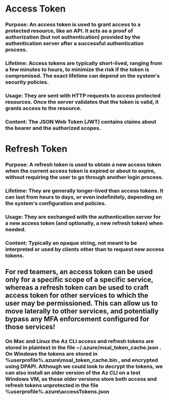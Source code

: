 # Access Token

### Purpose: An access token is used to grant access to a protected resource, like an API. It acts as a proof of authorization (but not authentication) provided by the authentication server after a successful authentication process.

### Lifetime: Access tokens are typically short-lived, ranging from a few minutes to hours, to minimize the risk if the token is compromised. The exact lifetime can depend on the system's security policies.

### Usage: They are sent with HTTP requests to access protected resources. Once the server validates that the token is valid, it grants access to the resource.

### Content: The JSON Web Token (JWT) contains claims about the bearer and the authorized scopes.

# Refresh Token

### Purpose: A refresh token is used to obtain a new access token when the current access token is expired or about to expire, without requiring the user to go through another login process.

### Lifetime: They are generally longer-lived than access tokens. It can last from hours to days, or even indefinitely, depending on the system's configuration and policies.

### Usage: They are exchanged with the authentication server for a new access token (and optionally, a new refresh token) when needed.

### Content: Typically an opaque string, not meant to be interpreted or used by clients other than to request new access tokens.

## For red teamers, an access token can be used only for a specific scope of a specific service, whereas a refresh token can be used to craft access token for other services to which the user may be permissioned. This can allow us to move laterally to other services, and potentially bypass any MFA enforcement configured for those services!

### On Mac and Linux the Az CLI access and refresh tokens are stored in plaintext in the file ~/.azure/msal_token_cache.json . On Windows the tokens are stored in %userprofile%\.azure\msal_token_cache.bin , and encrypted using DPAPI. Although we could look to decrypt the tokens, we can also install an older version of the Az CLI on a test Windows VM, as these older versions store both access and refresh tokens unprotected in the file %userprofile%\.azure\accessTokens.json
